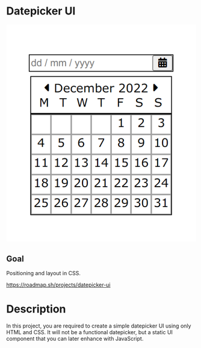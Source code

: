 # Datepicker UI

![Datepicker UI](Screenshot%202025-04-17%20141059.png)

## Goal

Positioning and layout in CSS.

https://roadmap.sh/projects/datepicker-ui

# Description

In this project, you are required to create a simple datepicker UI using only HTML and CSS. It will not be a functional datepicker, but a static UI component that you can later enhance with JavaScript.
